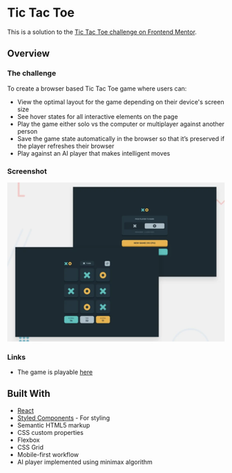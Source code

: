 # Tic Tac Toe

This is a solution to the [Tic Tac Toe challenge on Frontend Mentor](https://www.frontendmentor.io/challenges/tic-tac-toe-game-Re7ZF_E2v).

## Overview

### The challenge

To create a browser based Tic Tac Toe game where users can:

- View the optimal layout for the game depending on their device's screen size
- See hover states for all interactive elements on the page
- Play the game either solo vs the computer or multiplayer against another person
- Save the game state automatically in the browser so that it’s preserved if the player refreshes their browser
- Play against an AI player that makes intelligent moves

### Screenshot

<p align='center'>
  <img src='./public/readme-screenshot.png' width='900' />
</p>

### Links

- The game is playable [here](https://tic-tac-toe.trentin.io)

## Built With

- [React](https://reactjs.org/)
- [Styled Components](https://styled-components.com/) - For styling
- Semantic HTML5 markup
- CSS custom properties
- Flexbox
- CSS Grid
- Mobile-first workflow
- AI player implemented using minimax algorithm
